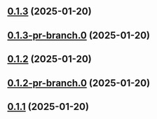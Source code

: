 ## [0.1.3](https://github.com/latha-414/AWS-CICD-web-app/compare/v0.1.3-pr-branch.0...v0.1.3) (2025-01-20)



## [0.1.3-pr-branch.0](https://github.com/latha-414/AWS-CICD-web-app/compare/v0.1.2...v0.1.3-pr-branch.0) (2025-01-20)



## [0.1.2](https://github.com/latha-414/AWS-CICD-web-app/compare/v0.1.2-pr-branch.0...v0.1.2) (2025-01-20)



## [0.1.2-pr-branch.0](https://github.com/latha-414/AWS-CICD-web-app/compare/v0.1.1...v0.1.2-pr-branch.0) (2025-01-20)



## [0.1.1](https://github.com/latha-414/AWS-CICD-web-app/compare/v0.1.1-pr-branch.0...v0.1.1) (2025-01-20)



